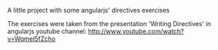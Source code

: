 A little project with some angularjs' directives exercises

The exercises were taken from the presentation 'Writing Directives' in angularjs youtube channel:
http://www.youtube.com/watch?v=WqmeI5fZcho